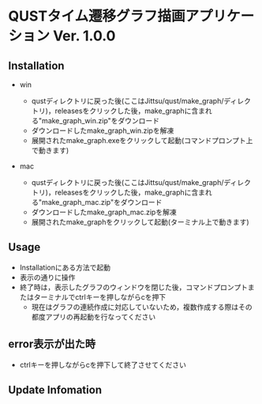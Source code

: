 # QUSTタイム遷移グラフ描画アプリケーション Ver. 1.0.0

## Installation
* win
    * qustディレクトリに戻った後(ここはJittsu/qust/make_graph/ディレクトリ)，releasesをクリックした後，make_graphに含まれる"make_graph_win.zip"をダウンロード
    * ダウンロードしたmake_graph_win.zipを解凍
    * 展開されたmake_graph.exeをクリックして起動(コマンドプロンプト上で動きます)

* mac
    * qustディレクトリに戻った後(ここはJittsu/qust/make_graph/ディレクトリ)，releasesをクリックした後，make_graphに含まれる"make_graph_mac.zip"をダウンロード
    * ダウンロードしたmake_graph_mac.zipを解凍
    * 展開されたmake_graphをクリックして起動(ターミナル上で動きます)

## Usage
* Installationにある方法で起動
* 表示の通りに操作
* 終了時は，表示したグラフのウィンドウを閉じた後，コマンドプロンプトまたはターミナルでctrlキーを押しながらcを押下
    * 現在はグラフの連続作成に対応していないため，複数作成する際はその都度アプリの再起動を行なってください

## error表示が出た時
* ctrlキーを押しながらcを押下して終了させてください

## Update Infomation
